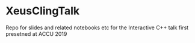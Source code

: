 # XeusClingTalk
Repo for slides and related notebooks etc for the Interactive C++ talk first presetned at ACCU 2019
